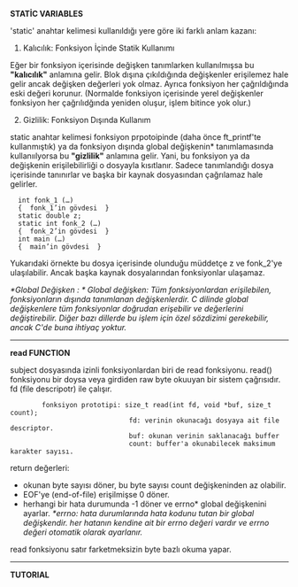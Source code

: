**STATİC VARIABLES**

'static' anahtar kelimesi kullanıldığı yere göre iki farklı anlam kazanı:

1. Kalıcılık: Fonksiyon İçinde Statik Kullanımı

Eğer bir fonksiyon içerisinde değişken tanımlarken kullanılmışsa bu **"kalıcılık"** anlamına gelir. Blok dışına çıkıldığında değişkenler erişilemez hale gelir ancak değişken değerleri yok olmaz. Ayrıca fonksiyon her çağrıldığında eski değeri korunur. (Normalde fonksiyon içerisinde yerel değişkenler fonksiyon her çağrılıdğında yeniden oluşur, işlem bitince yok olur.)

2. Gizlilik: Fonksiyon Dışında Kullanım

static anahtar kelimesi fonksiyon prpotoipinde (daha önce ft_printf'te kullanmıştık) ya da fonksiyon dışında global değişkenin* tanımlamasında kullanıılyorsa bu **"gizlilik"**  anlamına gelir. Yani, bu fonksiyon ya da değişkenin erişilebilirliği o dosyayla kısıtlanır. Sadece tanımlandığı dosya içerisinde tanınırlar ve başka bir kaynak dosyasından çağrılamaz hale gelirler.

      int fonk_1 (…)
      {  fonk_1’in gövdesi  }
      static double z;
      static int fonk_2 (…)
      {  fonk_2’in gövdesi  }
      int main (…)
      {  main’in gövdesi  }

  
Yukarıdaki örnekte bu dosya içerisinde olunduğu müddetçe z ve fonk_2'ye ulaşılabilir. Ancak başka kaynak dosyalarından fonksiyonlar ulaşamaz.

_*Global Değişken : * Global değişken: Tüm fonksiyonlardan erişilebilen, fonksiyonların dışında tanımlanan değişkenlerdir. C dilinde global değişkenlere tüm fonksiyonlar doğrudan erişebilir ve değerlerini değiştirebilir. Diğer bazı dillerde bu işlem için özel sözdizimi gerekebilir, ancak C'de buna ihtiyaç yoktur._

----------------------------------------------------------------------------------------------------------------------------------------

**read FUNCTION** 

subject dosyasında izinli fonksiyonlardan biri de read fonksiyonu. read() fonksiyonu bir doysa veya girdiden raw byte okuuyan bir sistem çağrısıdır. fd (file descripotr) ile çalışır. 
                        
            fonksiyon prototipi: size_t read(int fd, void *buf, size_t count);
                                  fd: verinin okunacağı dosyaya ait file descriptor.
                                  buf: okunan verinin saklanacağı buffer
                                  count: buffer'a okunabilecek maksimum karakter sayısı.

return değerleri:
- okunan byte sayısı döner, bu byte sayısı count değişkeninden az olabilir.
- EOF'ye (end-of-file) erişilmişse 0 döner.
- herhangi bir hata durumunda -1 döner ve errno* global değişkenini ayarlar.
        _*errno: hata durumlarında hata kodunu tutan bir global değişkendir. her hatanın kendine ait bir errno değeri vardır ve errno değeri otomatik olarak ayarlanır._

read fonksiyonu satır farketmeksizin byte bazlı okuma yapar.

----------------------------------------------------------------------------------------------------------------------------------------

**TUTORIAL**




